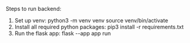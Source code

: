 Steps to run backend: 

1. Set up venv:
	python3 -m venv venv
	source venv/bin/activate
2. Install all required python packages: pip3 install -r requirements.txt
3. Run the flask app: flask --app app run